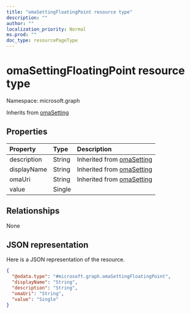 ```yaml
---
title: "omaSettingFloatingPoint resource type"
description: ""
author: ""
localization_priority: Normal
ms.prod: ""
doc_type: resourcePageType
---
```


# omaSettingFloatingPoint resource type


Namespace: microsoft.graph




Inherits from [omaSetting](../resources/omasetting.md)

## Properties
|Property|Type|Description|
|:---|:---|:---|
|description|String| Inherited from [omaSetting](../resources/omasetting.md)|
|displayName|String| Inherited from [omaSetting](../resources/omasetting.md)|
|omaUri|String| Inherited from [omaSetting](../resources/omasetting.md)|
|value|Single||

## Relationships
None

## JSON representation
Here is a JSON representation of the resource.
<!-- {
  "blockType": "resource",
  "@odata.type": "microsoft.graph.omaSettingFloatingPoint"
}
-->
``` json
{
  "@odata.type": "#microsoft.graph.omaSettingFloatingPoint",
  "displayName": "String",
  "description": "String",
  "omaUri": "String",
  "value": "Single"
}
```

